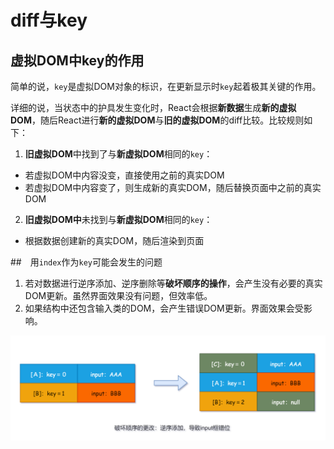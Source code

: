 # diff与key

## 虚拟DOM中key的作用

简单的说，`key`是虚拟DOM对象的标识，在更新显示时`key`起着极其关键的作用。

详细的说，当状态中的护具发生变化时，React会根据**新数据**生成**新的虚拟DOM**，随后React进行**新的虚拟DOM**与**旧的虚拟DOM**的diff比较。比较规则如下：

1. **旧虚拟DOM**中找到了与**新虚拟DOM**相同的`key`：
* 若虚拟DOM中内容没变，直接使用之前的真实DOM
* 若虚拟DOM中内容变了，则生成新的真实DOM，随后替换页面中之前的真实DOM

2. **旧虚拟DOM中**未找到与**新虚拟DOM**相同的`key`：
* 根据数据创建新的真实DOM，随后渲染到页面

##　用`index`作为`key`可能会发生的问题

1. 若对数据进行逆序添加、逆序删除等**破坏顺序的操作**，会产生没有必要的真实DOM更新。虽然界面效果没有问题，但效率低。
2. 如果结构中还包含输入类的DOM，会产生错误DOM更新。界面效果会受影响。

![](./image/2021-08-02-12-46-25.png)